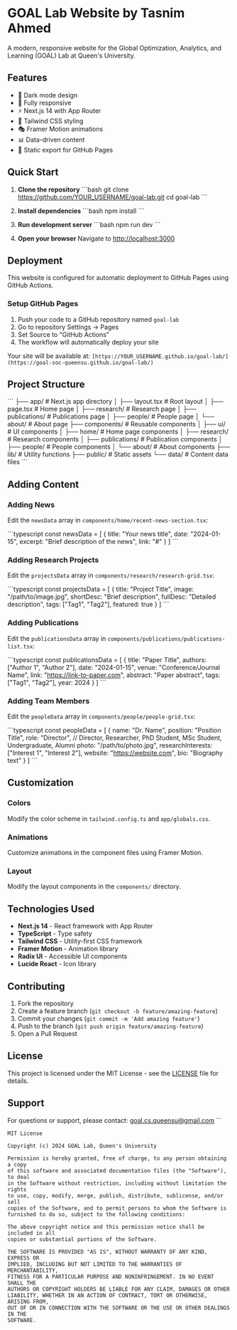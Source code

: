 # GOAL Lab Website by Tasnim Ahmed

A modern, responsive website for the Global Optimization, Analytics, and Learning (GOAL) Lab at Queen's University.

## Features

- 🌙 Dark mode design
- 📱 Fully responsive
- ⚡ Next.js 14 with App Router
- 🎨 Tailwind CSS styling
- 🎭 Framer Motion animations
- 📊 Data-driven content
- 🚀 Static export for GitHub Pages

## Quick Start

1. **Clone the repository**
   \`\`\`bash
   git clone https://github.com/YOUR_USERNAME/goal-lab.git
   cd goal-lab
   \`\`\`

2. **Install dependencies**
   \`\`\`bash
   npm install
   \`\`\`

3. **Run development server**
   \`\`\`bash
   npm run dev
   \`\`\`

4. **Open your browser**
   Navigate to [http://localhost:3000](http://localhost:3000)

## Deployment

This website is configured for automatic deployment to GitHub Pages using GitHub Actions.

### Setup GitHub Pages

1. Push your code to a GitHub repository named `goal-lab`
2. Go to repository Settings → Pages
3. Set Source to "GitHub Actions"
4. The workflow will automatically deploy your site

Your site will be available at: `[https://YOUR_USERNAME.github.io/goal-lab/](https://goal-soc-queensu.github.io/goal-lab/)`

## Project Structure

\`\`\`
├── app/                    # Next.js app directory
│   ├── layout.tsx         # Root layout
│   ├── page.tsx           # Home page
│   ├── research/          # Research page
│   ├── publications/      # Publications page
│   ├── people/           # People page
│   └── about/            # About page
├── components/           # Reusable components
│   ├── ui/              # UI components
│   ├── home/            # Home page components
│   ├── research/        # Research components
│   ├── publications/    # Publication components
│   ├── people/          # People components
│   └── about/           # About components
├── lib/                 # Utility functions
├── public/              # Static assets
└── data/               # Content data files
\`\`\`

## Adding Content

### Adding News
Edit the `newsData` array in `components/home/recent-news-section.tsx`:

\`\`\`typescript
const newsData = [
  {
    title: "Your news title",
    date: "2024-01-15",
    excerpt: "Brief description of the news",
    link: "#"
  }
]
\`\`\`

### Adding Research Projects
Edit the `projectsData` array in `components/research/research-grid.tsx`:

\`\`\`typescript
const projectsData = [
  {
    title: "Project Title",
    image: "/path/to/image.jpg",
    shortDesc: "Brief description",
    fullDesc: "Detailed description",
    tags: ["Tag1", "Tag2"],
    featured: true
  }
]
\`\`\`

### Adding Publications
Edit the `publicationsData` array in `components/publications/publications-list.tsx`:

\`\`\`typescript
const publicationsData = [
  {
    title: "Paper Title",
    authors: ["Author 1", "Author 2"],
    date: "2024-01-15",
    venue: "Conference/Journal Name",
    link: "https://link-to-paper.com",
    abstract: "Paper abstract",
    tags: ["Tag1", "Tag2"],
    year: 2024
  }
]
\`\`\`

### Adding Team Members
Edit the `peopleData` array in `components/people/people-grid.tsx`:

\`\`\`typescript
const peopleData = [
  {
    name: "Dr. Name",
    position: "Position Title",
    role: "Director", // Director, Researcher, PhD Student, MSc Student, Undergraduate, Alumni
    photo: "/path/to/photo.jpg",
    researchInterests: ["Interest 1", "Interest 2"],
    website: "https://website.com",
    bio: "Biography text"
  }
]
\`\`\`

## Customization

### Colors
Modify the color scheme in `tailwind.config.ts` and `app/globals.css`.

### Animations
Customize animations in the component files using Framer Motion.

### Layout
Modify the layout components in the `components/` directory.

## Technologies Used

- **Next.js 14** - React framework with App Router
- **TypeScript** - Type safety
- **Tailwind CSS** - Utility-first CSS framework
- **Framer Motion** - Animation library
- **Radix UI** - Accessible UI components
- **Lucide React** - Icon library

## Contributing

1. Fork the repository
2. Create a feature branch (`git checkout -b feature/amazing-feature`)
3. Commit your changes (`git commit -m 'Add amazing feature'`)
4. Push to the branch (`git push origin feature/amazing-feature`)
5. Open a Pull Request

## License

This project is licensed under the MIT License - see the [LICENSE](LICENSE) file for details.

## Support

For questions or support, please contact: goal.cs.queensu@gmail.com
\`\`\`

```text file="LICENSE"
MIT License

Copyright (c) 2024 GOAL Lab, Queen's University

Permission is hereby granted, free of charge, to any person obtaining a copy
of this software and associated documentation files (the "Software"), to deal
in the Software without restriction, including without limitation the rights
to use, copy, modify, merge, publish, distribute, sublicense, and/or sell
copies of the Software, and to permit persons to whom the Software is
furnished to do so, subject to the following conditions:

The above copyright notice and this permission notice shall be included in all
copies or substantial portions of the Software.

THE SOFTWARE IS PROVIDED "AS IS", WITHOUT WARRANTY OF ANY KIND, EXPRESS OR
IMPLIED, INCLUDING BUT NOT LIMITED TO THE WARRANTIES OF MERCHANTABILITY,
FITNESS FOR A PARTICULAR PURPOSE AND NONINFRINGEMENT. IN NO EVENT SHALL THE
AUTHORS OR COPYRIGHT HOLDERS BE LIABLE FOR ANY CLAIM, DAMAGES OR OTHER
LIABILITY, WHETHER IN AN ACTION OF CONTRACT, TORT OR OTHERWISE, ARISING FROM,
OUT OF OR IN CONNECTION WITH THE SOFTWARE OR THE USE OR OTHER DEALINGS IN THE
SOFTWARE.
